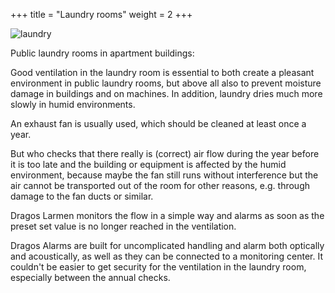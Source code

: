 +++
title = "Laundry rooms"
weight = 2
+++

![laundry](/applications/2.jpg)

Public laundry rooms in apartment buildings:

Good ventilation in the laundry room is essential to both create a pleasant environment in public laundry rooms, but above all also to prevent moisture damage in buildings and on machines. In addition, laundry dries much more slowly in humid environments.

An exhaust fan is usually used, which should be cleaned at least once a year.

But who checks that there really is (correct) air flow during the year before it is too late and the building or equipment is affected by the humid environment, because maybe the fan still runs without interference but the air cannot be transported out of the room for other reasons, e.g. through damage to the fan ducts or similar.

Dragos Larmen monitors the flow in a simple way and alarms as soon as the preset set value is no longer reached in the ventilation.

Dragos Alarms are built for uncomplicated handling and alarm both optically and acoustically, as well as they can be connected to a monitoring center. It couldn't be easier to get security for the ventilation in the laundry room, especially between the annual checks.
